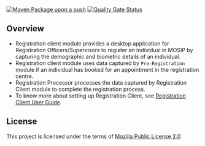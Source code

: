 [![Maven Package upon a push](https://github.com/mosip/registration-client/actions/workflows/push_trigger.yml/badge.svg?branch=master)](https://github.com/mosip/registration-client/actions/workflows/push_trigger.yml)
[![Quality Gate Status](https://sonarcloud.io/api/project_badges/measure?branch=master&project=mosip_registration&metric=alert_status)](https://sonarcloud.io/dashboard?branch=master&id=mosip_registration)

## Overview
* Registration client module provides a desktop application for Registration Officers/Supervisors to register an individual in MOSIP by capturing the demographic and biometric details of an individual.
* Registration client module uses data captured by `Pre-Registration` module if an individual has booked for an appointment in the registration centre.
* Registration Processor processes the data captured by Registration Client module to complete the registration process.
* To know more about setting up Registration Client, see [Registration Client User Guide](https://docs.mosip.io/1.2.0/modules/registration-client/registration-client-user-guide).

## License
This project is licensed under the terms of [Mozilla Public License 2.0](https://github.com/mosip/mosip-platform/blob/master/LICENSE)
